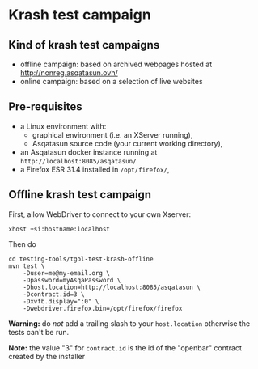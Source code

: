 # Krash test campaign

## Kind of krash test campaigns

* offline campaign: based on archived webpages hosted at http://nonreg.asqatasun.ovh/
* online campaign: based on a selection of live websites

## Pre-requisites

* a Linux environment with:
    * graphical environment (i.e. an XServer running),
    * Asqatasun source code (your current working directory),
* an Asqatasun docker instance running at `http://localhost:8085/asqatasun/`
* a Firefox ESR 31.4 installed in `/opt/firefox/`,

## Offline krash test campaign

First, allow WebDriver to connect to your own Xserver:

```shell
xhost +si:hostname:localhost
```

Then do

```shell
cd testing-tools/tgol-test-krash-offline
mvn test \
    -Duser=me@my-email.org \
    -Dpassword=myAsqaPassword \
    -Dhost.location=http://localhost:8085/asqatasun \
    -Dcontract.id=3 \
    -Dxvfb.display=":0" \
    -Dwebdriver.firefox.bin=/opt/firefox/firefox
```

**Warning:** do _not_ add a trailing slash to your `host.location` otherwise the tests can't be run.

**Note:** the value "3" for `contract.id` is the id of the "openbar" contract created by the installer
